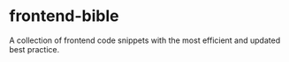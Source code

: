 # frontend-bible
A collection of frontend code snippets with the most efficient and updated best practice.

